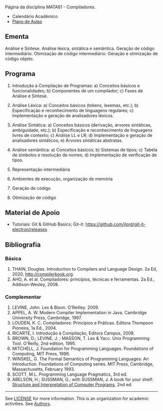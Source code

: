 
Página da disciplina MATA61 - Compiladores.

  * Calendário Acadêmico
  * [Plano de Aulas](./2023/plano.md)

## Ementa

Análise e Síntese. Análise léxica, sintática e semântica. Geração de código intermediário.  Otimização de código intermediário. Geração e otimização de código objeto. 

## Programa

   1. Introdução à Compilação de Programas:
      a) Conceitos básicos e funcionalidades;
      b) Componentes de um compilador;
      c) Fases de Análise e Síntese. 
      
   2. Análise Léxica: 
      a) Conceitos básicos (tokens, lexemas, etc.);
      b) Especificação e reconhecimento de linguagens regulares;
      c) Implementação e geração de analisadores léxicos.
      
   3. Análise Sintática: 
      a) Conceitos básicos (derivação, árvores sintáticas, ambiguidade, etc.);
      b) Especificação e reconhecimento de linguagens livres de contexto; 
      c) Análise LL e LR;
      d) Implementação e geração de analisadores sintáticos;
      e) Árvores sintáticas abstratas.
      
   4. Análise semântica: 
      a) Conceitos básicos;
      b) Sistemas de tipos;
      c) Tabela de símbolos e resolução de nomes;
      d) Implementação de verificação de tipos. 
      
   5. Representação intermediária 
   6. Ambientes de execução, organização de memória
   7. Geração de código 
   8. Otimização de código


## Material de Apoio

- Tutoriais: Git & GitHub Basics; Git-it: https://github.com/jlord/git-it-electron/releases

## Bibliografia

### Básica

1. THAIN, Douglas. Introduction to Compilers and Language Design. 2a Ed, 2020, http://compilerbook.org.
2. AHO, A. et al. Compiladores: princípios, técnicas e ferramentas. 2a Ed., Addison-Wesley, 2008. 

### Complementar

1. LEVINE, John. Lex & Bison. O'Reilley. 2009.
2. APPEL, A. W. Modern Compiler Implementation in Java. Cambridge University Press, Cambridge, 1997. 
3. LOUDEN, K. C. Compiladores: Princípios e Práticas. Editora Thompson Pioneira, 1a Ed., 2004. 
4. RICARTE, I. Introdução à Compilação, Editora Campus, 2008. 
5. BROWN, D.; LEVINE, J. ; MASSON, T. Lex & Yacc. Unix Programming Tool. O'Reilly, 2nd edition, 1995. 
6. MITCHELL, J. Foundation for Programming Languages. Foundations of Computing, MIT Press, 1996. 
7. WINSKEL, G. The Formal Semantics of Programming Languages: An Introduction. Foundations of Computing series. MIT Press, Cambridge, Massachusetts, February 1993. 
8. SCOTT, M.L. Programming Language Pragmatics, 3rd ed.
9. ABELSON, H.; SUSSMAN, G.; with SUSSMAN, J. A book for your shelf: [Structure and Interpretation of Computer Programs](https://mitpress.mit.edu/sites/default/files/sicp/full-text/book/book.html),  2nd ed.

----
  See [LICENSE](LICENSE) for more information.
  This is an organization for academic activities. See [Authors](AUTHORS).


